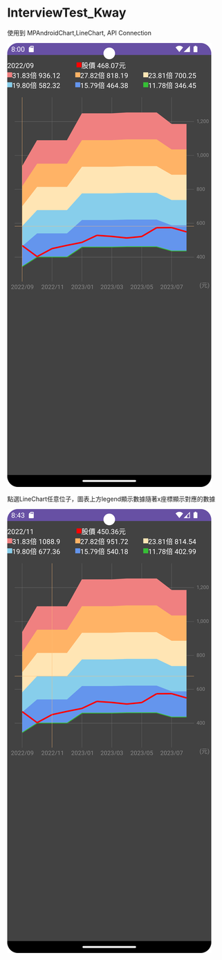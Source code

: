 # InterviewTest_Kway
使用到 MPAndroidChart,LineChart, API Connection

![image](https://github.com/motosyou1996/InterviewTest_Kway/blob/master/app/src/main/res/drawable/Demo1.png)


點選LineChart任意位子，圖表上方legend顯示數據隨著x座標顯示對應的數據


![image](https://github.com/motosyou1996/InterviewTest_Kway/blob/master/app/src/main/res/drawable/Demo2.png)
